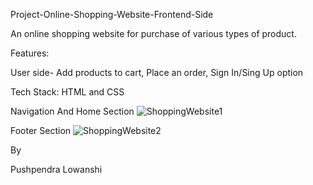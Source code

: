 Project-Online-Shopping-Website-Frontend-Side


An online shopping website for purchase of various types of product.

Features:

User side- Add products to cart, Place an order, Sign In/Sing Up option

Tech Stack: HTML and CSS

Navigation And Home Section
![ShoppingWebsite1](https://user-images.githubusercontent.com/80954470/127031228-aaa8007e-6b28-470f-83f4-16ef4c865524.png)


Footer Section
![ShoppingWebsite2](https://user-images.githubusercontent.com/80954470/127031280-cdd67ce1-7a24-4200-bc15-67dbea6668fc.png)
 
 
By

Pushpendra Lowanshi
